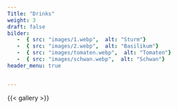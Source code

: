 ```yaml
---
Title: "Drinks"
weight: 3
draft: false
bilder: 
   -  { src: "images/1.webp",  alt: "Sturm"}
   -  { src: "images/2.webp",  alt: "Basilikum"}
   -  { src: "images/tomaten.webp",  alt: "Tomaten"}
   -  { src: "images/schwan.webp",  alt: "Schwan"}
header_menu: true


---
```


{{< gallery  >}}
